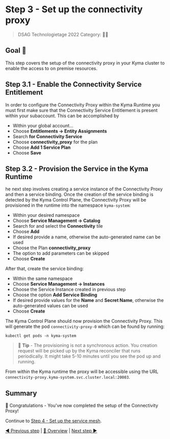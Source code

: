 # Step 3 - Set up the connectivity proxy

> DSAG Technologietage 2022 Category: 👨‍🔧

## Goal 🎯

This step covers the setup of the connectivity proxy in your Kyma cluster to enable the access to on premise resources.

## Step 3.1 - Enable the Connectivity Service Entitlement

In order to configure the Connectivity Proxy within the Kyma Runtime you must first make sure that the Connectivity Service Entitlement is present within your subaccount. This can be accomplished by

- Within your global account…
- Choose **Entitlements -> Entity Assignments**
- Search **for Connectivity Service**
- Choose **connectivity_proxy** for the plan
- Choose **Add 1 Service Plan**
- Choose **Save**

## Step 3.2 - Provision the Service in the Kyma Runtime

he next step involves creating a service instance of the Connectivity Proxy and then a service binding. Once the creation of the service binding is detected by the Kyma Control Plane, the Connectivity Proxy will be provisioned in the runtime into the namespace `kyma-system`:

- Within your desired namespace
- Choose **Service Management -> Catalog**
- Search for and select the **Connectivity** tile
- Choose **Add**
- If desired provide a name, otherwise the auto-generated name can be used
- Choose the Plan **connectivity_proxy**
- The option to add parameters can be skipped
- Choose **Create**

After that, create the service binding:

- Within the same namespace
- Choose **Service Management -> Instances**
- Choose the Service Instance created in previous step
- Choose the option **Add Service Binding**
- If desired provide values for the **Name** and **Secret Name**, otherwise the auto-generated values can be used
- Choose **Create**

The Kyma Control Plane should now provision the Connectivity Proxy. This will generate the pod `connectivity-proxy-0` which can be found by running:

```shell
kubectl get pods -n kyma-system
```

> 📝 **Tip** - The provisioning is not a synchronous action. You creation request will be picked up by the Kyma reconciler that runs periodically. It might take 5-10 minutes until you see the pod up and running.

From within the Kyma runtime the proxy will be accessible using the URL `connectivity-proxy.kyma-system.svc.cluster.local:20003`.

## Summary

🎉 Congratulations - You've now completed the setup of the Connectivity Proxy!

Continue to [Step 4 - Set up the service mesh](step4.md).

[◀ Previous step](step2.md) | [🔼 Overview](../README.md) | [Next step ▶](step4.md)
